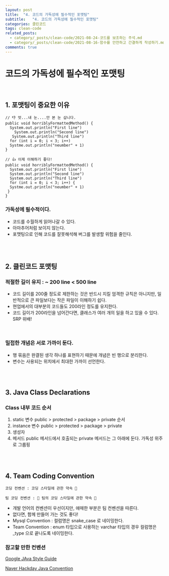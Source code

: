 ```yaml
---
layout: post
title:  "4. 코드의 가독성에 필수적인 포맷팅"
subtitle:   "4. 코드의 가독성에 필수적인 포맷팅"
categories: 클린코드
tags: clean-code
related_posts:
  - category/_posts/clean-code/2021-08-24-코드를 보조하는 주석.md
  - category/_posts/clean-code/2021-08-16-함수를 안전하고 간결하게 작성하기.md
comments: true
---
```

# 코드의 가독성에 필수적인 포맷팅
<br>

## 1. 포맷팅이 중요한 이유

```
// 👎 엇...내 눈....안 본 눈 삽니다.
public void horriblyFormattedMethod() {
  System.out.println("First line")
    System.out.println("Second line")
   System.out.println("Third line")
  for (int i = 0; i < 3; i++)
  Systme.out.println("neumber" + 1)
}

// 👍 이제 이해하기 좋다!
public void horriblyFormattedMethod() {
  System.out.println("First line")
  System.out.println("Second line")
  System.out.println("Third line")
  for (int i = 0; i < 3; i++) {
  Systme.out.println("neumber" + 1)
 }
}
```

### 가독성에 필수적이다.
- 코드를 수월하게 읽어나갈 수 있다.
- 아마추어처럼 보이지 않는다.
- 포맷팅으로 인해 코드를 잘못해석해 버그를 발생할 위험을 줄인다.

<br><br>

## 2. 클린코드 포맷팅
### 적절한 길이 유지 : ~ 200 line < 500 line

- 코드 길이를 200줄 정도로 제한하는 것은 반드시 지킬 엄격한 규칙은 아니지만, 일반적으로 큰 파일보다는 작은 파일이 이해하기 쉽다.
- 현업에서의 대부분의 코드들도 200라인 정도를 유지한다.
- 코드 길이가 200라인을 넘어간다면, 클래스가 여러 개의 일을 하고 있을 수 있다. SRP 위배!
<br>

### 밀접한 개념은 서로 가까이 둔다.

- 행 묶음은 완결된 생각 하나를 표현하기 때문에 개념은 빈 행으로 분리한다.
- 변수는 사용되는 위치에서 최대한 가까이 선언한다.

<br><br>

## 3. Java Class Declarations
### Class 내부 코드 순서
1. static 변수
public > protected > package > private 순서
2. instance 변수
public > protected > package > private
3. 생성자
4. 메서드
public 메서드에서 호출되는 private 메서드는 그 아래에 둔다. 가독성 위주로 그룹핑


<br><br>

## 4. Team Coding Convention

`코딩 컨벤션 : 코딩 스타일에 관한 약속 🤝`

`팀 코딩 컨벤션 : 👑 팀의 코딩 스타일에 관한 약속 🤝`

- 개발 언어의 컨벤션이 우선이지만, 애매한 부분은 팀 컨벤션을 따른다.
- 없다면, 함께 만들어 가는 것도 좋다!
- Mysql Convention : 컬럼명은 snake_case 로 네이밍한다.
- Team Convention : enum 타입으로 사용하는 varchar 타입의 경우 컬럼명은 _type 으로 끝나도록 네이밍한다.

### 참고할 만한 컨벤션
[Google JAva Style Guide](https://google.github.io/styleguide/javaguide.html)

[Naver Hackday Java Convention](https://naver.github.io/hackday-conventions-java/)
